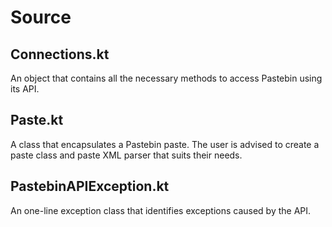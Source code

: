 # Source

## Connections.kt

An object that contains all the necessary methods to access Pastebin using its API.

## Paste.kt

A class that encapsulates a Pastebin paste. The user is advised to create a paste class and paste XML parser that suits their
needs.

## PastebinAPIException.kt

An one-line exception class that identifies exceptions caused by the API.
